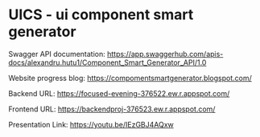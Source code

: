 # UICS - ui component smart generator

Swagger API documentation:
https://app.swaggerhub.com/apis-docs/alexandru.hutu1/Component_Smart_Generator_API/1.0

Website progress blog:
https://compomentsmartgenerator.blogspot.com/

Backend URL:
https://focused-evening-376522.ew.r.appspot.com/

Frontend URL: 
https://backendproj-376523.ew.r.appspot.com/

Presentation Link: 
https://youtu.be/IEzGBJ4AQxw 
